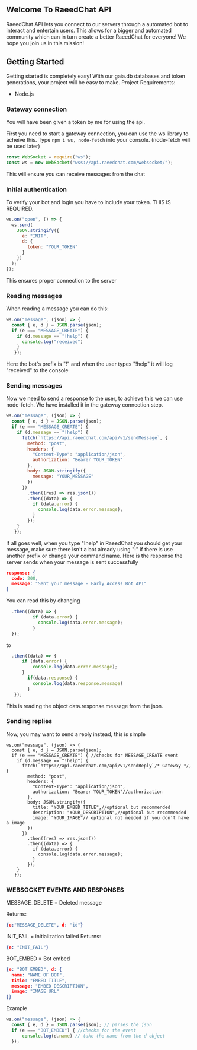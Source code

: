 ## Welcome To RaeedChat API 
RaeedChat API lets you connect to our servers through a automated bot to interact and entertain users. This allows for a bigger and automated community which can in turn create a better RaeedChat for everyone! We hope you join us in this mission! 

## Getting Started
Getting started is completely easy! With our gaia.db databases and token generations, your project will be easy to make. 
Project Requirements: 
 - Node.js

### Gateway connection
You will have been given a token by me for using the api. 

First you need to start a gateway connection, you can use the ws library to acheive this. Type `npm i ws, node-fetch` into your console. (node-fetch will be used later)

```js
const WebSocket = require("ws");
const ws = new WebSocket("wss://api.raeedchat.com/websocket/");
```
This will ensure you can receive messages from the chat 

### Initial authentication
To verify your bot and login you have to include your token. THIS IS REQUIRED.
```js
ws.on("open", () => {
  ws.send(
    JSON.stringify({
      e: "INIT",
      d: {
        token: "YOUR_TOKEN"
      }
    })
  );
});
```
This ensures proper connection to the server

### Reading messages
When reading a message you can do this: 
```js
ws.on("message", (json) => {
  const { e, d } = JSON.parse(json);
  if (e === "MESSAGE_CREATE") {
    if (d.message == "!help") {
      console.log("received")
    }
   });
````
Here the bot's prefix is "!" and when the user types "!help" it will log "received" to the console

### Sending messages
Now we need to send a response to the user, to achieve this we can use node-fetch. We have installed it in the gateway connection step. 
```js
ws.on("message", (json) => {
  const { e, d } = JSON.parse(json);
  if (e === "MESSAGE_CREATE") {
    if (d.message == "!help") {
      fetch(`https://api.raeedchat.com/api/v1/sendMessage`, {
        method: "post",
        headers: {
          "Content-Type": "application/json",
          authorization: "Bearer YOUR_TOKEN"
        },
        body: JSON.stringify({
          message: "YOUR_MESSAGE"
        })
      })
        .then((res) => res.json())
        .then((data) => {
          if (data.error) {
            console.log(data.error.message);
          }
        });
    }
   });
``` 
If all goes well, when you type "!help" in RaeedChat you should get your message, make sure there isn't a bot already using "!" if there is use another prefix or change your command name. 
Here is the response the server sends when your message is sent successfully 
```json
response: {
  code: 200,
  message: "Sent your message - Early Access Bot API"
}
```
You can read this by changing
```js
  .then((data) => {
          if (data.error) {
            console.log(data.error.message);
          }
  });
```
to 
```js
  .then((data) => {
      if (data.error) {
          console.log(data.error.message);
      } 
        if(data.response) {
          console.log(data.response.message)
        }
   });
````
This is reading the object data.response.message from the json. 

### Sending replies
Now, you may want to send a reply instead, this is simple 
```
ws.on("message", (json) => {
  const { e, d } = JSON.parse(json);
  if (e === "MESSAGE_CREATE") { //checks for MESSAGE_CREATE event
    if (d.message == "!help") {
      fetch(`https://api.raeedchat.com/api/v1/sendReply`/* Gateway */, {
        method: "post",
        headers: {
          "Content-Type": "application/json",
          authorization: "Bearer YOUR_TOKEN"//authorization
        },
        body: JSON.stringify({
          title: "YOUR_EMBED_TITLE",//optional but recommended
          description: "YOUR_DESCRIPTION",//optional but recommended
          image: "YOUR_IMAGE"// optional not needed if you don't have a image
        })
      })
        .then((res) => res.json())
        .then((data) => {
          if (data.error) {
            console.log(data.error.message);
          }
        });
    }
   });
```

### WEBSOCKET EVENTS AND RESPONSES

MESSAGE_DELETE = Deleted message 

Returns:
```json 
{e:"MESSAGE_DELETE", d: "id"}
```

INIT_FAIL = initialization failed
Returns: 
```json
{e: "INIT_FAIL"}
```
BOT_EMBED = Bot embed
```json 
{e: "BOT_EMBED", d: {
  name: "NAME OF BOT",
  title: "EMBED TITLE",
  message: "EMBED DESCRIPTION",
  image: "IMAGE URL"
}}
```

Example
```js
ws.on("message", (json) => {
  const { e, d } = JSON.parse(json); // parses the json
  if (e === "BOT_EMBED") { //checks for the event
      console.log(d.name) // take the name from the d object 
  });
```
